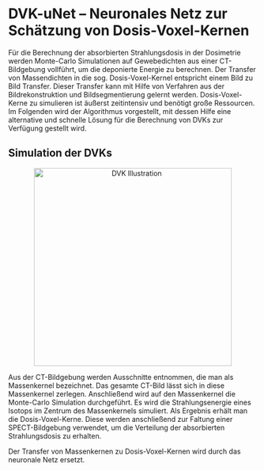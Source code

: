 # DVK-uNet – Neuronales Netz zur Schätzung von Dosis-Voxel-Kernen
Für die Berechnung der absorbierten Strahlungsdosis in der Dosimetrie werden Monte-Carlo Simulationen auf Gewebedichten aus einer CT-Bildgebung vollführt, um die deponierte Energie zu berechnen.
Der Transfer von Massendichten in die sog. Dosis-Voxel-Kernel entspricht einem Bild zu Bild Transfer. Dieser Transfer kann mit Hilfe von Verfahren aus der Bildrekonstruktion und Bildsegmentierung gelernt werden. Dosis-Voxel-Kerne zu simulieren ist äußerst zeitintensiv und benötigt große Ressourcen. Im Folgenden wird der Algorithmus vorgestellt, mit dessen Hilfe eine alternative und schnelle Lösung für die Berechnung von DVKs zur Verfügung gestellt wird.

## Simulation der DVKs

<center><img src="https://github.com/karhunenloeve/DeepLearningCNN/blob/master/img/dvk_illu.jpg" alt="DVK Illustration" width="400px"></center>

Aus der CT-Bildgebung werden Ausschnitte entnommen, die man als Massenkernel bezeichnet. Das gesamte CT-Bild lässt sich in diese Massenkernel zerlegen. Anschließend wird auf den Massenkernel die Monte-Carlo Simulation durchgeführt. Es wird die Strahlungsenergie eines Isotops im Zentrum des Massenkernels simuliert. Als Ergebnis erhält man die Dosis-Voxel-Kerne. Diese werden anschließend zur Faltung einer SPECT-Bildgebung verwendet, um die Verteilung der absorbierten Strahlungsdosis zu erhalten.

Der Transfer von Massenkernen zu Dosis-Voxel-Kernen wird durch das neuronale Netz ersetzt.

